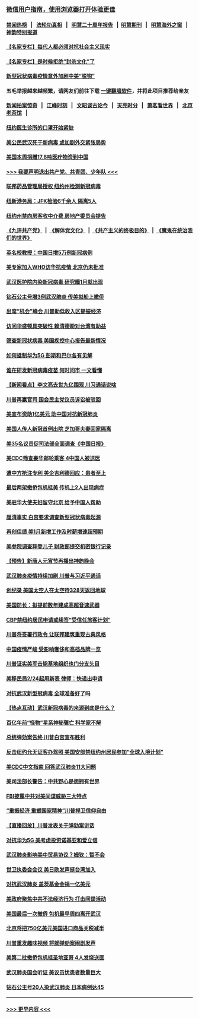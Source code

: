 ### [微信用户指南，使用浏览器打开体验更佳](https://github.com/gfw-breaker/banned-news1/blob/master/indexes/wechat-guide.md?t=0)
#### [禁闻热榜](热点新闻.md?t=0)  &nbsp;&nbsp;|&nbsp;&nbsp; [法轮功真相](https://github.com/gfw-breaker/truth/blob/master/README.md?t=0) &nbsp;&nbsp;|&nbsp;&nbsp; [明慧二十周年报告](https://github.com/gfw-breaker/mh-reports/blob/master/README.md?t=0) &nbsp;&nbsp;|&nbsp;&nbsp;[明慧期刊](https://github.com/gfw-breaker/mh-qikan) &nbsp;&nbsp;|&nbsp;&nbsp; [明慧海外之窗](https://github.com/gfw-breaker/mh-news/blob/master/README.md?t=0) &nbsp;&nbsp;|&nbsp;&nbsp; [神韵特别报道](https://github.com/gfw-breaker/mh-news/blob/master/shenyun.md?t=0)
#### [【名家专栏】每代人都必须对抗社会主义现实](../pages/nsc412/n11831412.md?t=02091033) 
#### [【名家专栏】是时候拒绝“封杀文化”了](../pages/nsc412/n11814093.md?t=02091033) 
#### [新型冠状病毒疫情意外加剧中美“脱钩”](../pages/nsc412/n11854475.md?t=02091033) 
#### 五毛举报越来越频繁，请网友们前往下载 [一键翻墙软件](https://github.com/gfw-breaker/ssr-accounts)，并将此项目推荐给亲友
#### [新闻拍案惊奇](https://github.com/gfw-breaker/banned-news1/blob/master/pages/link4.md) &nbsp;&nbsp;|&nbsp;&nbsp; [江峰时刻](https://github.com/gfw-breaker/banned-news1/blob/master/pages/link4.md) &nbsp;&nbsp;|&nbsp;&nbsp; [文昭谈古论今](https://github.com/gfw-breaker/banned-news1/blob/master/pages/link4.md) &nbsp;&nbsp;|&nbsp;&nbsp; [天亮时分](https://github.com/gfw-breaker/banned-news1/blob/master/pages/link4.md) &nbsp;&nbsp;|&nbsp;&nbsp; [萧茗看世界](https://github.com/gfw-breaker/banned-news1/blob/master/pages/link4.md) &nbsp;&nbsp;|&nbsp;&nbsp; [北京老茶馆](https://github.com/gfw-breaker/banned-news1/blob/master/pages/link4.md) &nbsp;&nbsp;|&nbsp;&nbsp; 
#### [纽约医生诊所的口罩开始紧缺](../pages/nsc412/n11853364.md?t=02091033) 
#### [美公民武汉死于新病毒 或加剧外交紧张局势](../pages/nsc412/n11854331.md?t=02091033) 
#### [美国本周捐赠17.8吨医疗物资到中国](../pages/nsc412/n11854269.md?t=02091033) 
#### [>>> 我要声明退出共产党、共青团、少年队 <<<](https://github.com/begood0513/goodnews/blob/master/quit/letter.md) 
#### [联邦药品管理局授权  纽约州检测新冠病毒](../pages/nsc412/n11853371.md?t=02091033) 
#### [纽新港务局：JFK检验6千余人  隔离5人](../pages/nsc412/n11853366.md?t=02091033) 
#### [纽约州禁向房客收中介费  房地产委员会提告](../pages/nsc412/n11853360.md?t=02091033) 
#### [《九评共产党》](https://github.com/begood0513/9ping.md/blob/master/README.md) &nbsp;|&nbsp; [《解体党文化》](../../../../jtdwh.md/blob/master/README.md)  &nbsp;|&nbsp; [《共产主义的终极目的》](../../../../gczydzjmd.md/blob/master/README.md) &nbsp;|&nbsp; [《魔鬼在统治我们的世界》](../../../../mgztzwmdsj.md/blob/master/README.md) 
#### [英名校教授：中国日增5万例新冠病例](../pages/nsc412/n11854174.md?t=02091033) 
#### [美专家加入WHO访华抗疫情 北京仍未批准](../pages/nsc412/n11854043.md?t=02091033) 
#### [武汉医护院内染新冠病毒 研究曝1月就出现](../pages/nsc412/n11852928.md?t=02091033) 
#### [钻石公主号增3例武汉肺炎 传美拟船上撤侨](../pages/nsc412/n11853240.md?t=02091033) 
#### [出席“机会”峰会 川普助低收入区提振经济](../pages/nsc412/n11853232.md?t=02091033) 
#### [访问华盛顿具突破性 赖清德盼对台湾有助益](../pages/nsc412/n11853129.md?t=02091033) 
#### [筛查新冠状病毒 美国疾控中心报告最新情况](../pages/nsc412/n11853070.md?t=02091033) 
#### [如何抵制华为5G 彭斯和巴尔各有见解](../pages/nsc412/n11852535.md?t=02091033) 
#### [谁在研发新冠病毒疫苗 何时问市 一文看懂](../pages/nsc412/n11852840.md?t=02091033) 
#### [【新闻看点】李文亮去世九亿围观 川习通话说啥](../pages/nsc412/n11852360.md?t=02091033) 
#### [川普再赢官司 国会民主党议员诉讼被驳回](../pages/nsc412/n11852287.md?t=02091033) 
#### [美宣布资助1亿美元 助中国对抗新冠肺炎](../pages/nsc412/n11852531.md?t=02091033) 
#### [美国人传人新冠首例出院 芝加哥夫妻回家隔离](../pages/nsc412/n11852452.md?t=02091033) 
#### [美35名议员促司法部全面调查《中国日报》](../pages/nsc412/n11852435.md?t=02091033) 
#### [美CDC筛查豪华邮轮乘客 4中国人被送医](../pages/nsc412/n11852085.md?t=02091033) 
#### [遭中方抢注专利 美企吉利德回应：患者至上](../pages/nsc412/n11852037.md?t=02091033) 
#### [最后两架撤侨包机抵美 传机上2人出现病症](../pages/nsc412/n11852173.md?t=02091033) 
#### [美驻华大使夫妇留守北京 给予中国人帮助](../pages/nsc412/n11852165.md?t=02091033) 
#### [厘清事实 白宫要求调查新型冠状病毒起源](../pages/nsc412/n11852106.md?t=02091033) 
#### [再创佳绩 美1月新增工作及时薪增速超预期](../pages/nsc412/n11852174.md?t=02091033) 
#### [美参院调查拜登儿子 财政部提交机密银行记录](../pages/nsc412/n11851808.md?t=02091033) 
#### [【预告】新唐人元宵节再播出神韵晚会](../pages/nsc412/n11843192.md?t=02091033) 
#### [武汉肺炎疫情持续加剧 川普与习近平通话](../pages/nsc412/n11851613.md?t=02091033) 
#### [创纪录 美国太空人在太空待328天返回地球](../pages/nsc412/n11851266.md?t=02091033) 
#### [美国防长：拟提前数年建成高超音速武器](../pages/nsc412/n11850959.md?t=02091033) 
#### [CBP禁纽约居民申请或续签“受信任旅客计划”](../pages/nsc412/n11850857.md?t=02091033) 
#### [川普将签署行政令 让联邦建筑重现古典风格](../pages/nsc412/n11850654.md?t=02091033) 
#### [中国疫情严峻 受影响奢侈和高档品牌一览](../pages/nsc412/n11850319.md?t=02091033) 
#### [川普证实美军击毙基地组织也门分支头目](../pages/nsc412/n11850383.md?t=02091033) 
#### [美移民局2/24起用新表 律师：快递出申请](../pages/nsc412/n11848220.md?t=02091033) 
#### [对抗武汉新型冠病毒 全球准备好了吗](../pages/nsc412/n11850142.md?t=02091033) 
#### [【热点互动】武汉新冠病毒的来源到底是什么？](../pages/nsc412/n11849749.md?t=02091033) 
#### [百亿年前“怪物”星系神秘骤亡 科学家不解](../pages/nsc412/n11849863.md?t=02091033) 
#### [总统弹劾案告终 川普白宫宣布胜利](../pages/nsc412/n11849985.md?t=02091033) 
#### [反击纽约允无证客办驾照  美国安部禁纽约州居民参加“全球入境计划”](../pages/nsc412/n11849828.md?t=02091033) 
#### [美CDC中文指南 回答武汉肺炎11大问题](../pages/nsc412/n11849703.md?t=02091033) 
#### [美司法部长警告：中共野心是想拥有世界](../pages/nsc412/n11849769.md?t=02091033) 
#### [FBI披露中共对美间谍威胁三大特点](../pages/nsc412/n11849700.md?t=02091033) 
#### [“重振经济 重塑国家精神”川普捍卫信仰自由](../pages/nsc412/n11849641.md?t=02091033) 
#### [【直播回放】川普发表关于弹劾案讲话](../pages/nsc412/n11849472.md?t=02091033) 
#### [对抗华为5G 美考虑投资诺基亚和爱立信](../pages/nsc412/n11849510.md?t=02091033) 
#### [武汉肺炎影响美中贸易协议？姆钦：暂不会](../pages/nsc412/n11849497.md?t=02091033) 
#### [世卫执委会会议 美日欧发声挺台湾加入](../pages/nsc412/n11849433.md?t=02091033) 
#### [对抗武汉肺炎 盖茨基金会捐一亿美元](../pages/nsc412/n11848953.md?t=02091033) 
#### [美政府聚焦中共不法经济行为 打击间谍活动](../pages/nsc412/n11849322.md?t=02091033) 
#### [美国最后一次撤侨 包机最早周四离开武汉](../pages/nsc412/n11849395.md?t=02091033) 
#### [北京将把750亿美元美国进口商品关税减半](../pages/nsc412/n11848896.md?t=02091033) 
#### [川普重发趣味视频 将就弹劾案闹剧发声](../pages/nsc412/n11848715.md?t=02091033) 
#### [美第二批撤侨包机抵圣地亚哥 4人发烧送医](../pages/nsc412/n11847923.md?t=02091033) 
#### [武汉肺炎国会听证 美议员忧患者数量巨大](../pages/nsc412/n11844851.md?t=02091033) 
#### [钻石公主号20人染武汉肺炎 日本病例达45](../pages/nsc412/n11847823.md?t=02091033) 

----
#### [ >>> 更早内容 <<< ](../indexes/nsc412-earlier.md)
